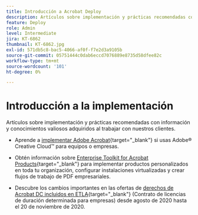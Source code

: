 ```yaml
---
title: Introducción a Acrobat Deploy
description: Artículos sobre implementación y prácticas recomendadas con información y conocimientos valiosos adquiridos al trabajar con nuestros clientes
feature: Deploy
role: Admin
level: Intermediate
jira: KT-6862
thumbnail: KT-6862.jpg
exl-id: 571db5c8-bac5-4066-af0f-f7e2d3a9105b
source-git-commit: 05751444c0dab6eccd7076889e8735d58dfee82c
workflow-type: tm+mt
source-wordcount: '101'
ht-degree: 0%

---
```


# Introducción a la implementación

Artículos sobre implementación y prácticas recomendadas con información y conocimientos valiosos adquiridos al trabajar con nuestros clientes.

* Aprende a [implementar Adobe Acrobat](https://helpx.adobe.com/es/enterprise/using/deploying-acrobat.html){target="_blank"} si usas Adobe® Creative Cloud™ para equipos o empresas.

* Obtén información sobre [Enterprise Toolkit for Acrobat Products](https://www.adobe.com/es/devnet-docs/acrobatetk/index.html){target="_blank"} para implementar productos personalizados en toda tu organización, configurar instalaciones virtualizadas y crear flujos de trabajo de PDF empresariales.

* Descubre los cambios importantes en las ofertas de [derechos de Acrobat DC incluidos en ETLA](signentitlementchanges.md){target="_blank"} (Contrato de licencias de duración determinada para empresas) desde agosto de 2020 hasta el 20 de noviembre de 2020.
